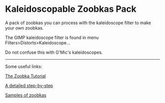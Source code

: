 # Kaleidoscopable Zoobkas Pack
A pack of zoobkas you can process with the kaleidoscope filter to make your own zoobkas.

The GIMP kaleidoscope filter is found in menu Filters>Distorts>Kaleidoscope...

Do not confuse this with G'Mic's kaleidoscopes.

---

Some useful links:

[The Zoobka Tutorial](https://www.gimp-forum.net/Thread-Zoobka-A-technique-to-make-beautiful-material-effects)

[A detailed step-by-step](https://github.com/BlaxOne/Zoobka-step-by-step)

[Samples of zoobkas](https://www.deviantart.com/g017/journal/New-Zoobka-Art-Beautiful-abstracts-in-no-time-829163839)
